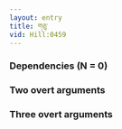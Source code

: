 ```yaml
---
layout: entry
title: གཅུ་
vid: Hill:0459
---
```

### Dependencies (N = 0)


### Two overt arguments


### Three overt arguments
